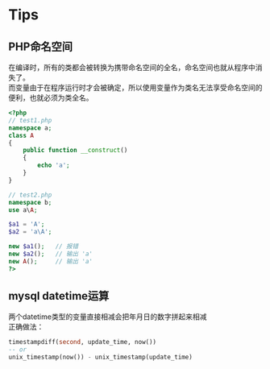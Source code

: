 # Tips

## PHP命名空间
在编译时，所有的类都会被转换为携带命名空间的全名，命名空间也就从程序中消失了。  
而变量由于在程序运行时才会被确定，所以使用变量作为类名无法享受命名空间的便利，也就必须为类全名。
```PHP
<?php
// test1.php
namespace a;
class A
{
    public function __construct()
    {
        echo 'a';
    }
}

// test2.php
namespace b;
use a\A;

$a1 = 'A';
$a2 = 'a\A';

new $a1();   // 报错
new $a2();   // 输出 'a'
new A();     // 输出 'a'
?>
```

## mysql datetime运算
两个datetime类型的变量直接相减会把年月日的数字拼起来相减  
正确做法：
```SQL
timestampdiff(second, update_time, now())
-- or
unix_timestamp(now()) - unix_timestamp(update_time)
```